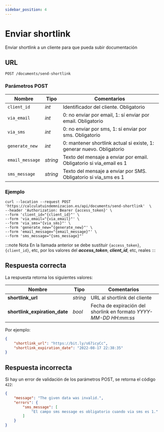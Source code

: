 ```yaml
---
sidebar_position: 4
---
```


# Enviar shortlink

Enviar shortlink a un cliente para que pueda subir documentación

## URL

```
POST /documents/send-shortlink
```

### Parámetros POST

Nombre | Tipo |  Comentarios 
--- | --- | --- | 
`client_id` | _int_ | Identificador del cliente. Obligatorio
`via_email` | _int_ | 0: no enviar por email, 1: sí enviar por email. Obligatorio
`via_sms` | _int_ | 0: no enviar por sms, 1: sí enviar por sms. Obligatorio
`generate_new` | _int_ | 0: mantener shortlink actual si existe, 1: generar nuevo. Obligatorio
`email_message` | _string_ | Texto del mensaje a enviar por email. Obligatorio si via_email es 1
`sms_message` | _string_ | Texto del mensaje a enviar por SMS. Obligatorio si via_sms es 1


### Ejemplo

```shell
curl --location --request POST 'https://calculatuindemnizacion.es/api/documents/send-shortlink'  \
--header 'Authorization: Bearer {access_token}' \
--form 'client_id="{client_id}"' \
--form 'via_email="{via_email}"' \
--form 'via_sms="{via_sms}"' \
--form 'generate_new="{generate_new}"' \
--form 'email_message="{email_message}"' \
--form 'sms_message="{sms_message}"'
```

:::note Nota
En la llamada anterior se debe sustituir `{access_token}`, `{client_id}`, etc, por los valores del **_access_token_**, **_client_id_**, etc, reales
:::

## Respuesta correcta

La respuesta retorna los siguientes valores:

Nombre | Tipo | Comentarios 
--- | --- | --- |
**shortlink_url** | _string_ | URL al shortlink del cliente
**shortlink_expiration_date** | _bool_ | Fecha de expiración del shorlink en formato _YYYY-MM-DD HH:mm:ss_

Por ejemplo:

```json title="Status: 200 Ok"
{
    "shortlink_url": "https://bit.ly/s67icyCc",
    "shortlink_expiration_date": "2022-08-17 22:38:35"    
}
```

## Respuesta incorrecta

Si hay un error de validación de los parámetros POST, se retorna el código `422`:

```json title="Status: 422 Unprocessable Entity"
{
    "message": "The given data was invalid.",
    "errors": {
        "sms_message": [
            "El campo sms message es obligatorio cuando via sms es 1."
        ]
    }
}
```